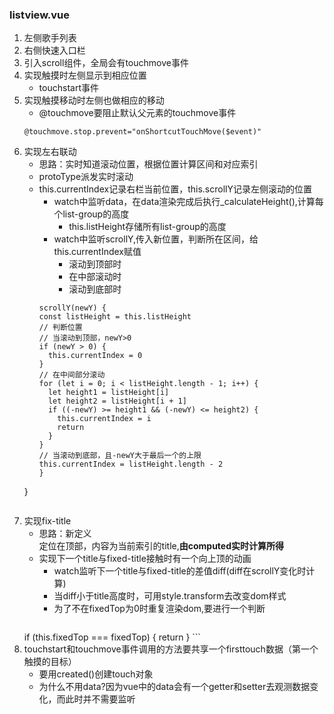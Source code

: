 ### listview.vue
1. 左侧歌手列表
2. 右侧快速入口栏
3. 引入scroll组件，全局会有touchmove事件
4. 实现触摸时左侧显示到相应位置
	- touchstart事件
5. 实现触摸移动时左侧也做相应的移动
	- @touchmove要阻止默认父元素的touchmove事件
	``` 
	@touchmove.stop.prevent="onShortcutTouchMove($event)"
	```
6. 实现左右联动
	- 思路：实时知道滚动位置，根据位置计算区间和对应索引
	- protoType派发实时滚动
	- this.currentIndex记录右栏当前位置，this.scrollY记录左侧滚动的位置
		- watch中监听data，在data渲染完成后执行_calculateHeight(),计算每个list-group的高度
			- this.listHeight存储所有list-group的高度
		- watch中监听scrollY,传入新位置，判断所在区间，给this.currentIndex赋值
			- 滚动到顶部时
			- 在中部滚动时
			- 滚动到底部时
		```
	  scrollY(newY) {
	    const listHeight = this.listHeight
	    // 判断位置
	    // 当滚动到顶部，newY>0
	    if (newY > 0) {
	      this.currentIndex = 0
	    }
	    // 在中间部分滚动
	    for (let i = 0; i < listHeight.length - 1; i++) {
	      let height1 = listHeight[i]
	      let height2 = listHeight[i + 1]
	      if ((-newY) >= height1 && (-newY) <= height2) {
	        this.currentIndex = i
	        return
	      }
	    }
	    // 当滚动到底部，且-newY大于最后一个的上限
	    this.currentIndex = listHeight.length - 2
	  }
	}
	```
7. 实现fix-title
	- 思路：新定义<div>定位在顶部，内容为当前索引的title,**由computed实时计算所得**
	- 实现下一个title与fixed-title接触时有一个向上顶的动画
		- watch监听下一个title与fixed-title的差值diff(diff在scrollY变化时计算)
		- 当diff小于title高度时，可用style.transform去改变dom样式
		- 为了不在fixedTop为0时重复渲染dom,要进行一个判断
		```
    if (this.fixedTop === fixedTop) {
      return
    }
		```
8. touchstart和touchmove事件调用的方法要共享一个firsttouch数据（第一个触摸的目标）
	- 要用created()创建touch对象
	- 为什么不用data?因为vue中的data会有一个getter和setter去观测数据变化，而此时并不需要监听